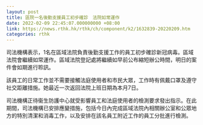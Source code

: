 ```yaml
---
layout: post
title: 區院一名後勤支援員工初步確診　法院如常運作
date: 2022-02-09 22:45:07.000000000 +08:00
link: https://news.rthk.hk/rthk/ch/component/k2/1632839-20220209.htm
categories: rthk
---
```


司法機構表示，1名在區域法院負責後勤支援工作的員工初步確診新冠病毒。區域法院會繼續如常運作。區域法院登記處將繼續如早前公布縮短辦公時間，明日的案件會如期進行聆訊。

該員工的日常工作並不需要接觸法庭使用者和市民大眾，工作時有佩戴口罩及遵守社交距離措施。她最近一次返回法院上班日期為本月7日。

司法機構正待衞生防護中心就受影響員工和法庭使用者的檢測要求發出指示。在此期間，司法機構已安排應變措施，包括今日內完成區域法院內相關辦公室和公眾地方的特別清潔和消毒工作，以及安排在該名員工附近工作的員工分批進行檢測。
